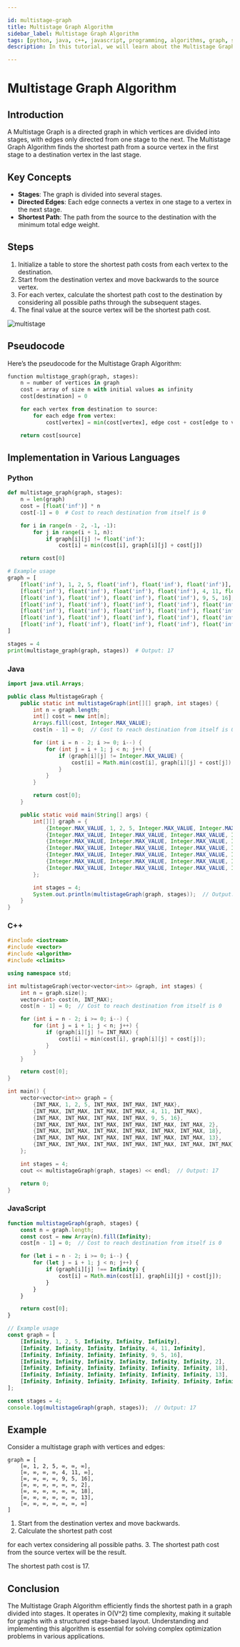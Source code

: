 ```yaml
---

id: multistage-graph
title: Multistage Graph Algorithm
sidebar_label: Multistage Graph Algorithm
tags: [python, java, c++, javascript, programming, algorithms, graph, shortest-path, data structures, tutorial, in-depth]
description: In this tutorial, we will learn about the Multistage Graph Algorithm and its implementation in Python, Java, C++, and JavaScript with detailed explanations and examples.

---
```


# Multistage Graph Algorithm

## Introduction

A Multistage Graph is a directed graph in which vertices are divided into stages, with edges only directed from one stage to the next. The Multistage Graph Algorithm finds the shortest path from a source vertex in the first stage to a destination vertex in the last stage.

## Key Concepts

- **Stages**: The graph is divided into several stages.
- **Directed Edges**: Each edge connects a vertex in one stage to a vertex in the next stage.
- **Shortest Path**: The path from the source to the destination with the minimum total edge weight.

## Steps

1. Initialize a table to store the shortest path costs from each vertex to the destination.
2. Start from the destination vertex and move backwards to the source vertex.
3. For each vertex, calculate the shortest path cost to the destination by considering all possible paths through the subsequent stages.
4. The final value at the source vertex will be the shortest path cost.


![multistage](https://encrypted-tbn0.gstatic.com/images?q=tbn:ANd9GcTZcLRL-JXQ84J5e5F9BA6BzU76RAtn9vuAnw&s)
## Pseudocode

Here’s the pseudocode for the Multistage Graph Algorithm:

```python
function multistage_graph(graph, stages):
    n = number of vertices in graph
    cost = array of size n with initial values as infinity
    cost[destination] = 0

    for each vertex from destination to source:
        for each edge from vertex:
            cost[vertex] = min(cost[vertex], edge cost + cost[edge to vertex])

    return cost[source]
```

## Implementation in Various Languages

### Python

```python
def multistage_graph(graph, stages):
    n = len(graph)
    cost = [float('inf')] * n
    cost[-1] = 0  # Cost to reach destination from itself is 0

    for i in range(n - 2, -1, -1):
        for j in range(i + 1, n):
            if graph[i][j] != float('inf'):
                cost[i] = min(cost[i], graph[i][j] + cost[j])

    return cost[0]

# Example usage
graph = [
    [float('inf'), 1, 2, 5, float('inf'), float('inf'), float('inf')],
    [float('inf'), float('inf'), float('inf'), float('inf'), 4, 11, float('inf')],
    [float('inf'), float('inf'), float('inf'), float('inf'), 9, 5, 16],
    [float('inf'), float('inf'), float('inf'), float('inf'), float('inf'), float('inf'), 2],
    [float('inf'), float('inf'), float('inf'), float('inf'), float('inf'), float('inf'), 18],
    [float('inf'), float('inf'), float('inf'), float('inf'), float('inf'), float('inf'), 13],
    [float('inf'), float('inf'), float('inf'), float('inf'), float('inf'), float('inf'), float('inf')]
]

stages = 4
print(multistage_graph(graph, stages))  # Output: 17
```

### Java

```java
import java.util.Arrays;

public class MultistageGraph {
    public static int multistageGraph(int[][] graph, int stages) {
        int n = graph.length;
        int[] cost = new int[n];
        Arrays.fill(cost, Integer.MAX_VALUE);
        cost[n - 1] = 0;  // Cost to reach destination from itself is 0

        for (int i = n - 2; i >= 0; i--) {
            for (int j = i + 1; j < n; j++) {
                if (graph[i][j] != Integer.MAX_VALUE) {
                    cost[i] = Math.min(cost[i], graph[i][j] + cost[j]);
                }
            }
        }

        return cost[0];
    }

    public static void main(String[] args) {
        int[][] graph = {
            {Integer.MAX_VALUE, 1, 2, 5, Integer.MAX_VALUE, Integer.MAX_VALUE, Integer.MAX_VALUE},
            {Integer.MAX_VALUE, Integer.MAX_VALUE, Integer.MAX_VALUE, Integer.MAX_VALUE, 4, 11, Integer.MAX_VALUE},
            {Integer.MAX_VALUE, Integer.MAX_VALUE, Integer.MAX_VALUE, Integer.MAX_VALUE, 9, 5, 16},
            {Integer.MAX_VALUE, Integer.MAX_VALUE, Integer.MAX_VALUE, Integer.MAX_VALUE, Integer.MAX_VALUE, Integer.MAX_VALUE, 2},
            {Integer.MAX_VALUE, Integer.MAX_VALUE, Integer.MAX_VALUE, Integer.MAX_VALUE, Integer.MAX_VALUE, Integer.MAX_VALUE, 18},
            {Integer.MAX_VALUE, Integer.MAX_VALUE, Integer.MAX_VALUE, Integer.MAX_VALUE, Integer.MAX_VALUE, Integer.MAX_VALUE, 13},
            {Integer.MAX_VALUE, Integer.MAX_VALUE, Integer.MAX_VALUE, Integer.MAX_VALUE, Integer.MAX_VALUE, Integer.MAX_VALUE, Integer.MAX_VALUE}
        };

        int stages = 4;
        System.out.println(multistageGraph(graph, stages));  // Output: 17
    }
}
```

### C++

```cpp
#include <iostream>
#include <vector>
#include <algorithm>
#include <climits>

using namespace std;

int multistageGraph(vector<vector<int>> &graph, int stages) {
    int n = graph.size();
    vector<int> cost(n, INT_MAX);
    cost[n - 1] = 0;  // Cost to reach destination from itself is 0

    for (int i = n - 2; i >= 0; i--) {
        for (int j = i + 1; j < n; j++) {
            if (graph[i][j] != INT_MAX) {
                cost[i] = min(cost[i], graph[i][j] + cost[j]);
            }
        }
    }

    return cost[0];
}

int main() {
    vector<vector<int>> graph = {
        {INT_MAX, 1, 2, 5, INT_MAX, INT_MAX, INT_MAX},
        {INT_MAX, INT_MAX, INT_MAX, INT_MAX, 4, 11, INT_MAX},
        {INT_MAX, INT_MAX, INT_MAX, INT_MAX, 9, 5, 16},
        {INT_MAX, INT_MAX, INT_MAX, INT_MAX, INT_MAX, INT_MAX, 2},
        {INT_MAX, INT_MAX, INT_MAX, INT_MAX, INT_MAX, INT_MAX, 18},
        {INT_MAX, INT_MAX, INT_MAX, INT_MAX, INT_MAX, INT_MAX, 13},
        {INT_MAX, INT_MAX, INT_MAX, INT_MAX, INT_MAX, INT_MAX, INT_MAX}
    };

    int stages = 4;
    cout << multistageGraph(graph, stages) << endl;  // Output: 17

    return 0;
}
```

### JavaScript

```javascript
function multistageGraph(graph, stages) {
    const n = graph.length;
    const cost = new Array(n).fill(Infinity);
    cost[n - 1] = 0;  // Cost to reach destination from itself is 0

    for (let i = n - 2; i >= 0; i--) {
        for (let j = i + 1; j < n; j++) {
            if (graph[i][j] !== Infinity) {
                cost[i] = Math.min(cost[i], graph[i][j] + cost[j]);
            }
        }
    }

    return cost[0];
}

// Example usage
const graph = [
    [Infinity, 1, 2, 5, Infinity, Infinity, Infinity],
    [Infinity, Infinity, Infinity, Infinity, 4, 11, Infinity],
    [Infinity, Infinity, Infinity, Infinity, 9, 5, 16],
    [Infinity, Infinity, Infinity, Infinity, Infinity, Infinity, 2],
    [Infinity, Infinity, Infinity, Infinity, Infinity, Infinity, 18],
    [Infinity, Infinity, Infinity, Infinity, Infinity, Infinity, 13],
    [Infinity, Infinity, Infinity, Infinity, Infinity, Infinity, Infinity]
];

const stages = 4;
console.log(multistageGraph(graph, stages));  // Output: 17
```

## Example

Consider a multistage graph with vertices and edges:

```plaintext
graph = [
    [∞, 1, 2, 5, ∞, ∞, ∞],
    [∞, ∞, ∞, ∞, 4, 11, ∞],
    [∞, ∞, ∞, ∞, 9, 5, 16],
    [∞, ∞, ∞, ∞, ∞, ∞, 2],
    [∞, ∞, ∞, ∞, ∞, ∞, 18],
    [∞, ∞, ∞, ∞, ∞, ∞, 13],
    [∞, ∞, ∞, ∞, ∞, ∞, ∞]
]
```

1. Start from the destination vertex and move backwards.
2. Calculate the shortest path cost

 for each vertex considering all possible paths.
3. The shortest path cost from the source vertex will be the result.

The shortest path cost is 17.

## Conclusion

The Multistage Graph Algorithm efficiently finds the shortest path in a graph divided into stages. It operates in O(V^2) time complexity, making it suitable for graphs with a structured stage-based layout. Understanding and implementing this algorithm is essential for solving complex optimization problems in various applications.
